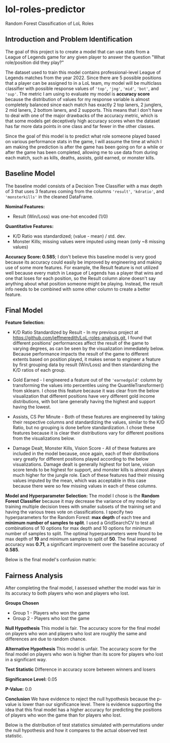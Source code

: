 # lol-roles-predictor
Random Forest Classification of LoL Roles

## Introduction and Problem Identification

The goal of this project is to create a model that can use stats from a League of Legends game for any given player to answer the question "What role/position did they play?"

The dataset used to train this model contains professional-level League of Legends matches from the year 2022. Since there are 5 possible positions that a player can be assigned to in a LoL team, my model will be multiclass classifier with possible response values of `'top'`, `'jng'`, `'mid'`, `'bot'`, and `'sup'`. The metric I am using to evaluate my model is **accuracy score** because the distribution of values for my response variable is almost completely balanced since each match has exactly 2 top laners, 2 junglers, 2 mid laners, 2 bottom laners, and 2 supports. This means that I don't have to deal with one of the major drawbacks of the accuracy metric, which is that some models get deceptively high accuracy scores when the dataset has far more data points in one class and far fewer in the other classes.

Since the goal of this model is to predict what role someone played based on various performance stats in the game, I will assume the time at which I am making the prediction is after the game has been going on for a while or after the game has been completed, allowing me to use data from during each match, such as kills, deaths, assists, gold earned, or monster kills.

## Baseline Model

The baseline model consists of a Decision Tree Classifier with a max depth of 3 that uses 3 features coming from the columns `'result'`, `'kdratio'`, and `'monsterkills'` in the cleaned DataFrame.

**Nominal Features:**
- Result (Win/Loss) was one-hot encoded (1/0)

**Quantitative Features:**
- K/D Ratio was standardized; (value - mean) / std. dev.
- Monster Kills; missing values were imputed using mean (only ~8 missing values)

**Accuracy Score: 0.585**; I don't believe this baseline model is very good because its accuracy could easily be improved by engineering and making use of some more features. For example, the Result feature is not utilized well because every match in League of Legends has a player that wins and one that loses for each position, so the Result column alone doesn't say anything about what position someone might be playing. Instead, the result info needs to be combined with some other column to create a better feature.

## Final Model

**Feature Selection:**
- K/D Ratio Standardized by Result - In my previous project at https://github.com/jeffmeredith/LoL-roles-analysis.git, I found that different positions' performances affect the result of the game to varying degrees, as can be seen by the visualization immediately below. Because performance impacts the result of the game to different extents based on position played, it makes sense to engineer a feature by first grouping data by result (Win/Loss) and then standardizing the K/D ratios of each group.

- Gold Earned - I engineered a feature out of the `'earnedgold'` column by transforming the values into percentiles using the QuantileTransformer() from sklearn. I chose this feature because it was clear from the below visualization that different positions have very different gold income distributions, with bot lane generally having the highest and support having the lowest.

- Assists, CS Per Minute - Both of these features are engineered by taking their respective columns and standardizing the values, similar to the K/D Ratio, but no grouping is done before standardization. I chose these features because it is clear their distributions vary for different positions from the visualizations below.

- Damage Dealt, Monster Kills, Vision Score - All of these features are included in the model because, once again, each of their distributions vary greatly for different positions played according to the below visualizations. Damage dealt is generally highest for bot lane, vision score tends to be highest for support, and monster kills is almost always much higher for the jungle role. Each of these features had their missing values imputed by the mean, which was acceptable in this case because there were so few missing values in each of these columns.

**Model and Hyperparameter Selection:**
The model I chose is the **Random Forest Classifier** because it may decrease the variance of my model by training multiple decision trees with smaller subsets of the training set and having the various trees vote on classifications. I specify two hyperparameters for the Random Forest: **max depth** of each tree and **minimum number of samples to split**. I used a GridSearchCV to test all combinations of 10 options for max depth and 10 options for minimum number of samples to split. The optimal hyperparameters were found to be max depth of **19** and minimum samples to split of **50**. The final improved accuracy was **0.71**, a significant improvement over the baseline accuracy of **0.585**.

Below is the final model's confusion matrix:


## Fairness Analysis

After completing the final model, I assessed whether the model was fair in its accuracy to both players who won and players who lost.

**Groups Chosen**
- Group 1 - Players who won the game
- Group 2 - Players who lost the game

**Null Hypothesis**
This model is fair. The accuracy score for the final model on players who won and players who lost are roughly the same and differences are due to random chance.

**Alternative Hypothesis**
This model is unfair. The accuracy score for the final model on players who won is higher than its score for players who lost in a significant way.

**Test Statistic**
Difference in accuracy score between winners and losers

**Significance Level:** 0.05

**P-Value:** 0.0

**Conclusion**
We have evidence to reject the null hypothesis because the p-value is lower than our significance level. There is evidence supporting the idea that this final model has a higher accuracy for predicting the positions of players who won the game than for players who lost.

Below is the distribution of test statistics simulated with permutations under the null hypothesis and how it compares to the actual observed test statistic.
